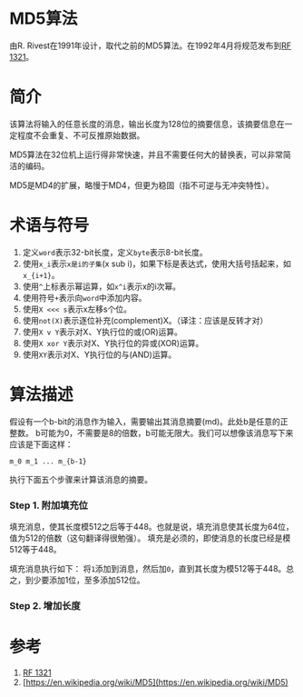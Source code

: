 # MD5算法
由R. Rivest在1991年设计，取代之前的MD5算法。在1992年4月将规范发布到[RF 1321]((https://www.ietf.org/rfc/rfc1321.txt))。

# 简介
该算法将输入的任意长度的消息，输出长度为128位的摘要信息，该摘要信息在一定程度不会重复、不可反推原始数据。

MD5算法在32位机上运行得非常快速，并且不需要任何大的替换表，可以非常简洁的编码。

MD5是MD4的扩展，略慢于MD4，但更为稳固（指不可逆与无冲突特性）。

# 术语与符号
1. 定义`word`表示32-bit长度，定义`byte`表示8-bit长度。
2. 使用`x_i`表示`x是i的子集`(x sub i)，如果下标是表达式，使用大括号括起来，如`x_{i+1}`。
3. 使用`^`上标表示幂运算，如`x^i`表示x的i次幂。
4. 使用符号`+`表示向`word`中添加内容。
5. 使用`X <<< s`表示x左移s个位。
6. 使用`not(X)`表示逐位补充(complement)X。（译注：应该是反转才对）
7. 使用`X v Y`表示对X、Y执行位的或(OR)运算。
8. 使用`X xor Y`表示对X、Y执行位的异或(XOR)运算。
9. 使用`XY`表示对X、Y执行位的与(AND)运算。

# 算法描述
假设有一个b-bit的消息作为输入，需要输出其消息摘要(md)。此处b是任意的正整数。
b可能为0，不需要是8的倍数，b可能无限大。我们可以想像该消息写下来应该是下面这样：

```
m_0 m_1 ... m_{b-1}
```
执行下面五个步骤来计算该消息的摘要。

### Step 1. 附加填充位
填充消息，使其长度模512之后等于448。也就是说，填充消息使其长度为64位，值为512的倍数（这句翻译得很勉强）。
填充是必须的，即使消息的长度已经是模512等于448。

填充消息执行如下：
将`1`添加到消息，然后加`0`，直到其长度为模512等于448。总之，到少要添加1位，至多添加512位。

### Step 2. 增加长度

# 参考
1. [RF 1321](https://www.ietf.org/rfc/rfc1321.txt)
2. [https://en.wikipedia.org/wiki/MD5](https://en.wikipedia.org/wiki/MD5)
